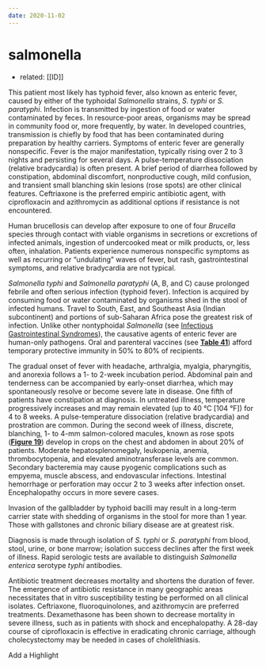 ```yaml
---
date: 2020-11-02
---
```


# salmonella

- related: [[ID]]

<!-- typhoid fever cause, transmission, sx, dx, rx -->

This patient most likely has typhoid fever, also known as enteric fever, caused by either of the typhoidal _Salmonella_ strains, _S. typhi_ or _S. paratyphi_. Infection is transmitted by ingestion of food or water contaminated by feces. In resource-poor areas, organisms may be spread in community food or, more frequently, by water. In developed countries, transmission is chiefly by food that has been contaminated during preparation by healthy carriers. Symptoms of enteric fever are generally nonspecific. Fever is the major manifestation, typically rising over 2 to 3 nights and persisting for several days. A pulse-temperature dissociation (relative bradycardia) is often present. A brief period of diarrhea followed by constipation, abdominal discomfort, nonproductive cough, mild confusion, and transient small blanching skin lesions (rose spots) are other clinical features. Ceftriaxone is the preferred empiric antibiotic agent, with ciprofloxacin and azithromycin as additional options if resistance is not encountered.

Human brucellosis can develop after exposure to one of four _Brucella_ species through contact with viable organisms in secretions or excretions of infected animals, ingestion of undercooked meat or milk products, or, less often, inhalation. Patients experience numerous nonspecific symptoms as well as recurring or “undulating” waves of fever, but rash, gastrointestinal symptoms, and relative bradycardia are not typical.

_Salmonella typhi_ and _Salmonella paratyphi_ (A, B, and C) cause prolonged febrile and often serious infection (typhoid fever). Infection is acquired by consuming food or water contaminated by organisms shed in the stool of infected humans. Travel to South, East, and Southeast Asia (Indian subcontinent) and portions of sub-Saharan Africa pose the greatest risk of infection. Unlike other nontyphoidal _Salmonella_ (see [Infectious Gastrointestinal Syndromes][1]), the causative agents of enteric fever are human-only pathogens. Oral and parenteral vaccines (see **[Table 41][2]**) afford temporary protective immunity in 50% to 80% of recipients.

The gradual onset of fever with headache, arthralgia, myalgia, pharyngitis, and anorexia follows a 1- to 2-week incubation period. Abdominal pain and tenderness can be accompanied by early-onset diarrhea, which may spontaneously resolve or become severe late in disease. One fifth of patients have constipation at diagnosis. In untreated illness, temperature progressively increases and may remain elevated (up to 40 °C \[104 °F]) for 4 to 8 weeks. A pulse-temperature dissociation (relative bradycardia) and prostration are common. During the second week of illness, discrete, blanching, 1- to 4-mm salmon-colored macules, known as rose spots (**[Figure 19][3]**) develop in crops on the chest and abdomen in about 20% of patients. Moderate hepatosplenomegaly, leukopenia, anemia, thrombocytopenia, and elevated aminotransferase levels are common. Secondary bacteremia may cause pyogenic complications such as empyema, muscle abscess, and endovascular infections. Intestinal hemorrhage or perforation may occur 2 to 3 weeks after infection onset. Encephalopathy occurs in more severe cases.

Invasion of the gallbladder by typhoid bacilli may result in a long-term carrier state with shedding of organisms in the stool for more than 1 year. Those with gallstones and chronic biliary disease are at greatest risk.

Diagnosis is made through isolation of _S. typhi_ or _S. paratyphi_ from blood, stool, urine, or bone marrow; isolation success declines after the first week of illness. Rapid serologic tests are available to distinguish _Salmonella enterica_ serotype _typhi_ antibodies.

Antibiotic treatment decreases mortality and shortens the duration of fever. The emergence of antibiotic resistance in many geographic areas necessitates that in vitro susceptibility testing be performed on all clinical isolates. Ceftriaxone, fluoroquinolones, and azithromycin are preferred treatments. Dexamethasone has been shown to decrease mortality in severe illness, such as in patients with shock and encephalopathy. A 28-day course of ciprofloxacin is effective in eradicating chronic carriage, although cholecystectomy may be needed in cases of cholelithiasis.

Add a Highlight

[1]: https://mksap18.acponline.org/app/topics/id/mk18_b_id_s16/mk18_b_id_s16_4

[2]: https://mksap18.acponline.org/app/topics/id/tables/mk18_b_id_t41

[3]: https://mksap18.acponline.org/app/topics/id/figures/mk18_b_id_f19

